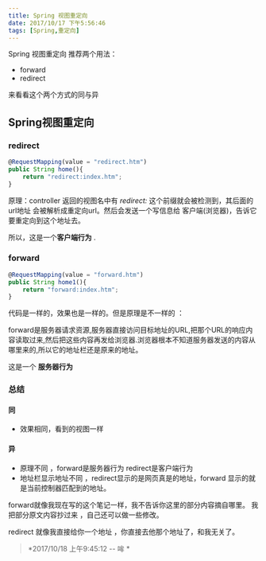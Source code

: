 ```yaml
---
title: Spring 视图重定向
date: 2017/10/17 下午5:56:46
tags: [Spring,重定向]
---
```

<!-- deleteAbove -->

Spring 视图重定向 推荐两个用法：
- forward
- redirect

来看看这个两个方式的同与异
<!--- more-->

## Spring视图重定向

### redirect

```javascript
@RequestMapping(value = "redirect.htm")
public String home(){
	return "redirect:index.htm";
}
```

原理：controller 返回的视图名中有  *redirect:*   这个前缀就会被检测到，其后面的 url地址 会被解析成重定向url。然后会发送一个写信息给 客户端(浏览器)，告诉它要重定向到这个地址去。

所以，这是一个**客户端行为** .


### forward

```javascript
@RequestMapping(value = "forward.htm")
public String home1(){
	return "forward:index.htm";
}

```
代码是一样的，效果也是一样的。但是原理是不一样的 ：

forward是服务器请求资源,服务器直接访问目标地址的URL,把那个URL的响应内容读取过来,然后把这些内容再发给浏览器.浏览器根本不知道服务器发送的内容从哪里来的,所以它的地址栏还是原来的地址。

这是一个 **服务器行为**


### 总结

#### 同
- 效果相同，看到的视图一样

#### 异
- 原理不同 ，forward是服务器行为  redirect是客户端行为
- 地址栏显示地址不同 ，redirect显示的是网页真是的地址，forward 显示的就是当前控制器匹配到的地址。


forward就像我现在写的这个笔记一样，我不告诉你这里的部分内容摘自哪里。
我把部分原文内容抄过来 ，自己还可以做一些修改。

redirect 就像我直接给你一个地址 ，你直接去他那个地址了，和我无关了。



> *2017/10/18 上午9:45:12 -- 哞 *

